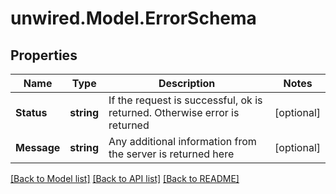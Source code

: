 # unwired.Model.ErrorSchema
## Properties

Name | Type | Description | Notes
------------ | ------------- | ------------- | -------------
**Status** | **string** | If the request is successful, ok is returned. Otherwise error is returned | [optional] 
**Message** | **string** | Any additional information from the server is returned here | [optional] 

[[Back to Model list]](../README.md#documentation-for-models) [[Back to API list]](../README.md#documentation-for-api-endpoints) [[Back to README]](../README.md)

